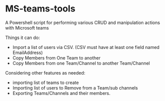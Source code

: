 # MS-teams-tools

A Powershell script for performing various CRUD and manipulation actions with Microsoft teams

Things it can do:
- Import a list of users via CSV. (CSV must have at least one field named EmailAddress)
- Copy Members from One Team to another
- Copy Members from one Team/Channel to another Team/Channel

Considering other features as needed:
- importing list of teams to create
- Importing list of users to Remove from a Team/sub channels
- Exporting Teams/Channels and their members.
